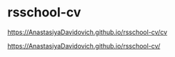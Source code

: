 # rsschool-cv

https://AnastasiyaDavidovich.github.io/rsschool-cv/cv

https://AnastasiyaDavidovich.github.io/rsschool-cv/